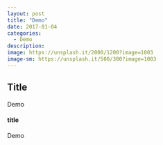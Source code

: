 ```yaml
---
layout: post
title: "Demo"
date: 2017-01-04
categories:
  - Demo
description: 
image: https://unsplash.it/2000/1200?image=1003
image-sm: https://unsplash.it/500/300?image=1003
---
```


## Title
Demo
#### title

Demo
